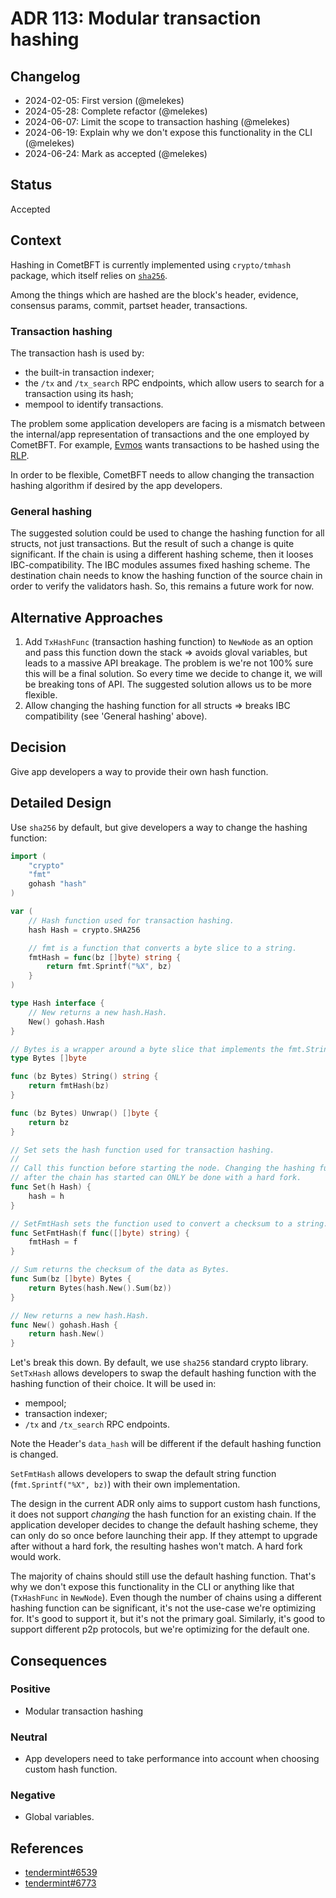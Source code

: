 # ADR 113: Modular transaction hashing

## Changelog

- 2024-02-05: First version (@melekes)
- 2024-05-28: Complete refactor (@melekes)
- 2024-06-07: Limit the scope to transaction hashing (@melekes)
- 2024-06-19: Explain why we don't expose this functionality in the CLI (@melekes)
- 2024-06-24: Mark as accepted (@melekes)

## Status

Accepted

## Context

Hashing in CometBFT is currently implemented using `crypto/tmhash`
package, which itself relies on [`sha256`](https://pkg.go.dev/crypto/sha256).

Among the things which are hashed are the block's header, evidence, consensus
params, commit, partset header, transactions.

### Transaction hashing

The transaction hash is used by:

- the built-in transaction indexer;
- the `/tx` and `/tx_search` RPC endpoints, which allow users
to search for a transaction using its hash;
- mempool to identify transactions.

The problem some application developers are facing is a mismatch between the
internal/app representation of transactions and the one employed by CometBFT. For
example, [Evmos](https://evmos.org/) wants transactions to be hashed using
the [RLP][rlp].

In order to be flexible, CometBFT needs to allow changing the transaction
hashing algorithm if desired by the app developers.

### General hashing

The suggested solution could be used to change the hashing function for all
structs, not just transactions. But the result of such a change is quite
significant. If the chain is using a different hashing scheme, then it looses
IBC-compatibility. The IBC modules assumes fixed hashing scheme. The
destination chain needs to know the hashing function of the source chain in
order to verify the validators hash. So, this remains a future work for now.

## Alternative Approaches

1. Add `TxHashFunc` (transaction hashing function) to `NewNode` as an option
   and pass this function down the stack => avoids gloval variables, but leads
   to a massive API breakage. The problem is we're not 100% sure this will be a
   final solution. So every time we decide to change it, we will be breaking
   tons of API. The suggested solution allows us to be more flexible.
2. Allow changing the hashing function for all structs => breaks IBC
   compatibility (see 'General hashing' above).

## Decision

Give app developers a way to provide their own hash function.

## Detailed Design

Use `sha256` by default, but give developers a way to change the hashing function:

```go
import (
	"crypto"
	"fmt"
	gohash "hash"
)

var (
	// Hash function used for transaction hashing.
	hash Hash = crypto.SHA256

	// fmt is a function that converts a byte slice to a string.
	fmtHash = func(bz []byte) string {
		return fmt.Sprintf("%X", bz)
	}
)

type Hash interface {
	// New returns a new hash.Hash.
	New() gohash.Hash
}

// Bytes is a wrapper around a byte slice that implements the fmt.Stringer.
type Bytes []byte

func (bz Bytes) String() string {
	return fmtHash(bz)
}

func (bz Bytes) Unwrap() []byte {
	return bz
}

// Set sets the hash function used for transaction hashing.
//
// Call this function before starting the node. Changing the hashing function
// after the chain has started can ONLY be done with a hard fork.
func Set(h Hash) {
	hash = h
}

// SetFmtHash sets the function used to convert a checksum to a string.
func SetFmtHash(f func([]byte) string) {
	fmtHash = f
}

// Sum returns the checksum of the data as Bytes.
func Sum(bz []byte) Bytes {
	return Bytes(hash.New().Sum(bz))
}

// New returns a new hash.Hash.
func New() gohash.Hash {
	return hash.New()
}
```

Let's break this down. By default, we use `sha256` standard crypto library.
`SetTxHash` allows developers to swap the default hashing function
with the hashing function of their choice. It will be used in:

- mempool;
- transaction indexer;
- `/tx` and `/tx_search` RPC endpoints.

Note the Header's `data_hash` will be different if the default hashing function
is changed.

`SetFmtHash` allows developers to swap the default string function
(`fmt.Sprintf("%X", bz)`) with their own implementation.

The design in the current ADR only aims to support custom hash functions,
it does not support _changing_ the hash function for an existing chain.
If the application developer decides to change the default hashing scheme, they
can only do so once before launching their app. If they attempt to upgrade
after without a hard fork, the resulting hashes won't match. A hard fork would
work.

The majority of chains should still use the default hashing function. That's
why we don't expose this functionality in the CLI or anything like that
(`TxHashFunc` in `NewNode`). Even though the number of chains using a different
hashing function can be significant, it's not the use-case we're optimizing
for. It's good to support it, but it's not the primary goal. Similarly, it's
good to support different p2p protocols, but we're optimizing for the default
one.

## Consequences

### Positive

- Modular transaction hashing

### Neutral

- App developers need to take performance into account when choosing custom
  hash function.

### Negative

- Global variables.

## References

- [tendermint#6539](https://github.com/tendermint/tendermint/issues/6539)
- [tendermint#6773](https://github.com/tendermint/tendermint/pull/6773)

[rlp]: https://ethereum.org/developers/docs/data-structures-and-encoding/rlp
